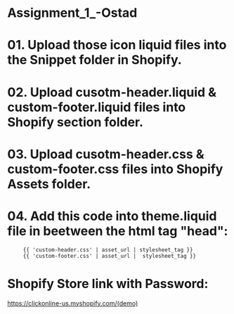 # Assignment_1_-Ostad
# 01. Upload those icon liquid files into the Snippet folder in Shopify.
# 02. Upload cusotm-header.liquid & custom-footer.liquid files into Shopify section folder.
# 03. Upload cusotm-header.css & custom-footer.css files into Shopify Assets folder.  
# 04. Add this code into theme.liquid file in beetween the html tag "head": 
         {{ 'custom-header.css' | asset_url | stylesheet_tag }} 
         {{ 'custom-footer.css' | asset_url |  stylesheet_tag }}


# Shopify Store link with Password: 
https://clickonline-us.myshopify.com/(demo)
